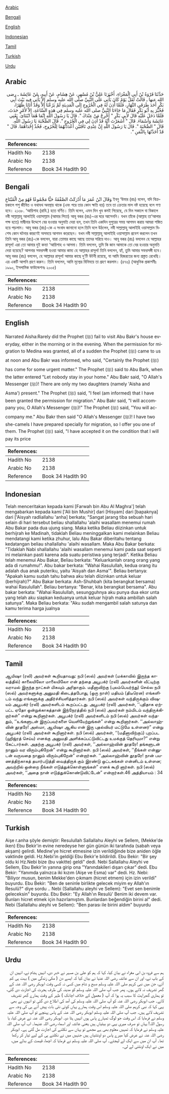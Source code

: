 [Arabic](#arabic)

[Bengali](#bengali)

[English](#english)

[Indonesian](#indonesian)

[Tamil](#tamil)

[Turkish](#turkish)

[Urdu](#urdu)

## Arabic


<div dir="rtl" lang="ar" style={{fontSize:'larger',backgroundColor:'#f8f9fa',padding:20}}>
حَدَّثَنَا فَرْوَةُ بْنُ أَبِي الْمَغْرَاءِ، أَخْبَرَنَا عَلِيُّ بْنُ مُسْهِرٍ، عَنْ هِشَامٍ، عَنْ أَبِيهِ، عَنْ عَائِشَةَ ـ رضى الله عنها ـ قَالَتْ لَقَلَّ يَوْمٌ كَانَ يَأْتِي عَلَى النَّبِيِّ صلى الله عليه وسلم إِلاَّ يَأْتِي فِيهِ بَيْتَ أَبِي بَكْرٍ أَحَدَ طَرَفَىِ النَّهَارِ، فَلَمَّا أُذِنَ لَهُ فِي الْخُرُوجِ إِلَى الْمَدِينَةِ لَمْ يَرُعْنَا إِلاَّ وَقَدْ أَتَانَا ظُهْرًا، فَخُبِّرَ بِهِ أَبُو بَكْرٍ فَقَالَ مَا جَاءَنَا النَّبِيُّ صلى الله عليه وسلم فِي هَذِهِ السَّاعَةِ، إِلاَّ لأَمْرٍ حَدَثَ، فَلَمَّا دَخَلَ عَلَيْهِ قَالَ لأَبِي بَكْرٍ ‏"‏ أَخْرِجْ مَنْ عِنْدَكَ ‏"‏‏.‏ قَالَ يَا رَسُولَ اللَّهِ إِنَّمَا هُمَا ابْنَتَاىَ‏.‏ يَعْنِي عَائِشَةَ وَأَسْمَاءَ‏.‏ قَالَ ‏"‏ أَشَعَرْتَ أَنَّهُ قَدْ أُذِنَ لِي فِي الْخُرُوجِ ‏"‏‏.‏ قَالَ الصُّحْبَةَ يَا رَسُولَ اللَّهِ‏.‏ قَالَ ‏"‏ الصُّحْبَةَ ‏"‏‏.‏ قَالَ يَا رَسُولَ اللَّهِ إِنَّ عِنْدِي نَاقَتَيْنِ أَعْدَدْتُهُمَا لِلْخُرُوجِ، فَخُذْ إِحْدَاهُمَا‏.‏ قَالَ ‏"‏ قَدْ أَخَذْتُهَا بِالثَّمَنِ ‏"‏‏.‏
</div>
<div style={{backgroundColor:'#f8f9fa',padding:20, marginBottom: 10}}><table> <thead> <tr> <th>References:</th> <th></th> </tr> </thead> <tbody><tr><td>Hadith No</td><td>2138</td></tr><tr><td>Arabic No</td><td>2138</td></tr><tr><td>Reference</td><td>Book 34 Hadith 90</td></tr></tbody></table></div>

## Bengali


<div dir="ltr" lang="bn" style={{fontSize:'larger',backgroundColor:'#f8f9fa',padding:20}}>
وَقَالَ ابْنُ عُمَرَ مَا أَدْرَكَتْ الصَّفْقَةُ حَيًّا مَجْمُوعًا فَهُوَ مِنْ الْمُبْتَاعِ ইবনু ‘উমার (রাঃ) বলেন, যদি বিক্রয়কালে পশু জীবিত ও যথাযথ অবস্থায় থাকে (এবং পরে তার কোন ক্ষতি হয়) তবে তা ক্রেতার মাল নষ্ট হয়েছে বলে গণ্য হবে। ২১৩৮. ‘আয়িশাহ (রাযি.) হতে বর্ণিত। তিনি বলেন, এমন দিন খুব কমই গিয়েছে, যে দিন সকালে বা বিকালে নবী সাল্লাল্লাহু আলাইহি ওয়াসাল্লাম (আমার পিতা) আবূ বকর (রাঃ)-এর ঘরে আসেননি। যখন তাঁকে (আল্লাহ তা‘আলার পক্ষ হতে) মাদ্বীনার উদ্দেশে বের হওয়ার অনুমতি দেয়া হল, তখন তিনি একদিন দুপুরের সময় আগমন করায় আমরা শঙ্কিত হয়ে পড়লাম। আবূ বকর (রাঃ)-কে এ সংবাদ জানানো হলে তিনি বলে উঠলেন, নবী সাল্লাল্লাহু আলাইহি ওয়াসাল্লাম বিশেষ কোন ঘটনার কারণেই অসময়ে আগমন করেছেন। যখন নবী সাল্লাল্লাহু আলাইহি ওয়াসাল্লাম প্রবেশ করলেন তখন তিনি আবূ বকর (রাঃ)-কে বললেন, যারা তোমার কাছে আছে তাদের সরিয়ে দাও। আবূ বকর (রাঃ) বললেন হে আল্লাহর রাসূল! এরা তো আমার দুই কন্যা ‘আয়িশাহ ও আসমা। তিনি বললেন, তুমি কি জান আমাকে তো বের হওয়ার অনুমতি দেয়া হয়েছে? আপনার সফরসঙ্গী হওয়া আমার কাম্য হে আল্লাহর রাসূল! তিনি বললেন, হ্যাঁ, তুমি আমার সফরসঙ্গী হবে। আবূ বকর (রাঃ) বললেন, হে আল্লাহর রাসূল! আমার কাছে দু’টি উটনী রয়েছে, যা আমি হিজরতের জন্য প্রস্তুত রেখেছি। এর একটি আপনি গ্রহণ করুন। তিনি বললেন, আমি মূল্যের বিনিময়ে তা গ্রহণ করলাম। (৪৭৬) (আধুনিক প্রকাশনীঃ ১৯৯০, ইসলামিক ফাউন্ডেশনঃ ২০০৫)
</div>
<div style={{backgroundColor:'#f8f9fa',padding:20, marginBottom: 10}}><table> <thead> <tr> <th>References:</th> <th></th> </tr> </thead> <tbody><tr><td>Hadith No</td><td>2138</td></tr><tr><td>Arabic No</td><td>2138</td></tr><tr><td>Reference</td><td>Book 34 Hadith 90</td></tr></tbody></table></div>

## English


<div dir="ltr" lang="en" style={{fontSize:'larger',backgroundColor:'#f8f9fa',padding:20}}>
Narrated Aisha:Rarely did the Prophet (ﷺ) fail to visit Abu Bakr's house everyday, either in the morning or in the evening. When the permission for migration to Medina was granted, all of a sudden the Prophet (ﷺ) came to us at noon and Abu Bakr was informed, who said, "Certainly the Prophet (ﷺ) has come for some urgent matter." The Prophet (ﷺ) said to Abu Bark, when the latter entered "Let nobody stay in your home." Abu Bakr said, "O Allah's Messenger (ﷺ)! There are only my two daughters (namely 'Aisha and Asma') present." The Prophet (ﷺ) said, "I feel (am informed) that I have been granted the permission for migration." Abu Bakr said, "I will accompany you, O Allah's Messenger (ﷺ)!" The Prophet (ﷺ) said, "You will accompany me." Abu Bakr then said "O Allah's Messenger (ﷺ)! I have two she-camels I have prepared specially for migration, so I offer you one of them. The Prophet (ﷺ) said, "I have accepted it on the condition that I will pay its price
</div>
<div style={{backgroundColor:'#f8f9fa',padding:20, marginBottom: 10}}><table> <thead> <tr> <th>References:</th> <th></th> </tr> </thead> <tbody><tr><td>Hadith No</td><td>2138</td></tr><tr><td>Arabic No</td><td>2138</td></tr><tr><td>Reference</td><td>Book 34 Hadith 90</td></tr></tbody></table></div>

## Indonesian


<div dir="ltr" lang="id" style={{fontSize:'larger',backgroundColor:'#f8f9fa',padding:20}}>
Telah menceritakan kepada kami [Farwah bin Abu Al Maghra'] telah mengabarkan kepada kami ['Ali bin Mushir] dari [Hisyam] dari [bapaknya] dari ['Aisyah radliallahu 'anha] berkata; "Sangat jarang tiba sebuah hari selain di hari tersebut beliau shallallahu 'alaihi wasallam menemui rumah Abu Bakar pada dua ujung siang. Maka ketika Beliau diizinkan untuk berhijrah ke Madinah, tidaklah Beliau meninggalkan kami melainkan Beliau mendatangi kami ketika zhuhur, lalu Abu Bakar diberitahu tentang kedatangan beliau shallallahu 'alaihi wasallam. Maka Abu Bakar berkata: "Tidaklah Nabi shallallahu 'alaihi wasallam menemui kami pada saat seperti ini melainkan pasti karena ada suatu peristiwa yang terjadi". Ketika Beliau telah menemui Abu Bakar, Beliau berkata: "Keluarkanlah orang orang yang ada di rumahmu!". Abu bakar berkata: "Wahai Rasulullah, kedua orang itu adalah dua anak puteriku, yaitu 'Aisyah dan Asma'". Beliau bertanya: "Apakah kamu sudah tahu bahwa aku telah diizinkan untuk keluar (berhijrah)?" Abu Bakar berkata: Ash-Shuhbah (kita berangkat bersama) wahai Rasulullah". Beliau bertanya: "Benar, kita berangkat bersama". Abu bakar berkata: "Wahai Rasulullah, sesungguhnya aku punya dua ekor unta yang telah aku siapkan keduanya untuk keluar hijrah maka ambillah salah satunya". Maka Beliau berkata: "Aku sudah mengambil salah satunya dan kamu terima harga jualnya
</div>
<div style={{backgroundColor:'#f8f9fa',padding:20, marginBottom: 10}}><table> <thead> <tr> <th>References:</th> <th></th> </tr> </thead> <tbody><tr><td>Hadith No</td><td>2138</td></tr><tr><td>Arabic No</td><td>2138</td></tr><tr><td>Reference</td><td>Book 34 Hadith 90</td></tr></tbody></table></div>

## Tamil


<div dir="ltr" lang="ta" style={{fontSize:'larger',backgroundColor:'#f8f9fa',padding:20}}>
ஆயிஷா (ரலி) அவர்கள் கூறியதாவது: நபி (ஸல்) அவர்கள் (மக்காவில் இருந்த காலத்தில்) காலையிலோ மாலையிலோ என் தந்தை அபூபக்ர் (ரலி) அவர்களின் வீட்டிற்கு வராமல் இருந்த நாட்கள் மிகவும் அரிதாகும். மதீனாவிற்கு (புலம்பெயர்ந்து) செல்ல நபி (ஸல்) அவர்களுக்கு அனுமதி கிடைத்தபோது, (ஒரு நாள்) மதியம் (திடீரென) எங்களிடம் வந்து எங்களுக்கு அதிர்ச்சியளித்தார்கள். நபி (ஸல்) அவர்கள் வந்திருக்கும் விஷயம் அபூபக்ர் (ரலி) அவர்களிடம் கூறப்பட்டது. அபூபக்ர் (ரலி) அவர்கள், ‘‘புதிதாக ஏற்பட்ட ஏதோ ஒன்றுக்காகத்தான் இந்நேரத்தில் நபி (ஸல்) அவர்கள் நம்மிடம் வந்திருக்கிறார்கள்” என்று கூறினார்கள். அபூபக்ர் (ரலி) அவர்களிடம் நபி (ஸல்) அவர்கள் வந்ததும், ‘‘உங்களுடன் இருப்பவர்களை வெளியேற்றுங்கள்” என்று கூறினார்கள். ‘‘அல்லாஹ்வின் தூதரே! அஸ்மா, ஆயிஷா ஆகிய என் இரு புதல்வியர் மட்டுமே உள்ளனர்” என்று அபூபக்ர் (ரலி) அவர்கள் கூறினார்கள். நபி (ஸல்) அவர்கள், ‘‘(மதீனாவிற்குப்) புறப்பட (ஹிஜ்ரத் செய்ய) எனக்கு அனுமதி அளிக்கப்பட்டுவிட்டது உமக்குத் தெரியுமா?” என்று கேட்டார்கள். அதற்கு அபூபக்ர் (ரலி) அவர்கள், ‘‘அல்லாஹ்வின் தூதரே! தங்களுடன் நானும் வர விரும்புகிறேன்” என்று கூறினார்கள். நபி (ஸல்) அவர்கள், ‘‘நீங்கள் என்னுடன் வருவதை நானும் விரும்புகிறேன்” என்றார்கள். ‘‘அல்லாஹ்வின் தூதரே! நான் பயணத்திற்காகத் தயார்படுத்தி வைத்திருக் கும் இரண்டு ஒட்டகங்கள் என்னிடம் உள்ளன; அவற்றில் ஒன்றை நீங்கள் எடுத்துக்கொள்ளுங்கள்” எனக் கூறி னார்கள். நபி (ஸல்) அவர்கள், ‘‘அதை நான் எடுத்துக்கொண்டுவிட்டேன்” என்றார்கள்.46 அத்தியாயம் : 34
</div>
<div style={{backgroundColor:'#f8f9fa',padding:20, marginBottom: 10}}><table> <thead> <tr> <th>References:</th> <th></th> </tr> </thead> <tbody><tr><td>Hadith No</td><td>2138</td></tr><tr><td>Arabic No</td><td>2138</td></tr><tr><td>Reference</td><td>Book 34 Hadith 90</td></tr></tbody></table></div>

## Turkish


<div dir="ltr" lang="tr" style={{fontSize:'larger',backgroundColor:'#f8f9fa',padding:20}}>
Aişe r.anha şöyle demiştir: Resulullah Sallallahu Aleyhi ve Sellem, (Mekke'de iken) Ebu Bekir'in evine neredeyse her gün günün iki tarafında (sabah veya akşam) gelirdi. Medine'ye hicret etmesine izin verildiğinde bize aniden öğle vaktinde geldi. Hz.Nebi'in geldiği Ebu Bekir'e bildirildi. Ebu Bekir: "Bir şey oldu ki Hz.Nebi bize (bu vakitte) geldi" dedi. Nebi Sallallahu Aleyhi ve Sellem, Ebu Bekir'in yanına girip ona "Yanındakileri dışarı çıkar" dedi. Ebu Bekir: "Yanımda yalnızca iki kızım (Aişe ve Esma) var" dedi. Hz. Nebi: "Biliyor musun, benim Mekke'den çıkmam (hicret etmem) için izin verildi" buyurdu. Ebu Bekir: "Ben de seninle birlikte gelecek miyim ey Allah'ın Resulü?" diye sordu .. Nebi (Sallallahu aleyhi ve Sellem): "Evet sen benimle geleceksin" buyurdu. Ebu Bekir: "Ey Allah'ın Resulü' Benim iki devem var. Bunları hicret etmek için hazırlamıştım. Bunlardan beğendiğin birini al" dedi. Nebi (Sallallahu aleyhi ve Sellem): "Ben parası ile birini aldım" buyurdu
</div>
<div style={{backgroundColor:'#f8f9fa',padding:20, marginBottom: 10}}><table> <thead> <tr> <th>References:</th> <th></th> </tr> </thead> <tbody><tr><td>Hadith No</td><td>2138</td></tr><tr><td>Arabic No</td><td>2138</td></tr><tr><td>Reference</td><td>Book 34 Hadith 90</td></tr></tbody></table></div>

## Urdu


<div dir="rtl" lang="ur" style={{fontSize:'larger',backgroundColor:'#f8f9fa',padding:20}}>
ہم سے فروہ بن ابی مغراء نے بیان کیا، کہا کہ ہم کو علی بن مسہر نے خبر دی، انہیں ہشام نے، انہیں ان کے باپ نے، اور ان سے عائشہ رضی اللہ عنہا نے بیان کیا کہ ایسے دن ( مکی زندگی میں ) بہت ہی کم آئے، جن میں نبی کریم صلی اللہ علیہ وسلم صبح و شام میں کسی نہ کسی وقت ابوبکر رضی اللہ عنہ کے گھر تشریف نہ لائے ہوں۔ پھر جب آپ صلی اللہ علیہ وسلم کو مدینہ کی طرف ہجرت کی اجازت دی گئی، تو ہماری گھبراہٹ کا سبب یہ ہوا کہ آپ ( معمول کے خلاف اچانک ) ظہر کے وقت ہمارے گھر تشریف لائے۔ جب ابوبکر رضی اللہ عنہ کو آپ صلی اللہ علیہ وسلم کی آمد کی اطلاع دی گئی تو انہوں نے بھی یہی کہا کہ نبی کریم صلی اللہ علیہ وسلم اس وقت ہمارے یہاں کوئی نئی بات پیش آنے ہی کی وجہ سے تشریف لائے ہیں۔ جب آپ صلی اللہ علیہ وسلم ابوبکر رضی اللہ عنہ کے پاس پہنچے تو آپ صلی اللہ علیہ وسلم نے فرمایا کہ اس وقت جو لوگ تمہارے پاس ہوں انہیں ہٹا دو۔ ابوبکر رضی اللہ عنہ نے عرض کیا، یا رسول اللہ! یہاں تو صرف میری یہی دو بیٹیاں ہیں یعنی عائشہ اور اسماء رضی اللہ عنہما۔ اب آپ صلی اللہ علیہ وسلم نے فرمایا کہ تمہیں معلوم بھی ہے مجھے تو یہاں سے نکلنے کی اجازت مل گئی ہے۔ ابوبکر رضی اللہ عنہ نے عرض کیا میرے پاس دو اونٹنیاں ہیں جنہیں میں نے نکلنے ہی کے لیے تیار کر رکھا تھا۔ آپ ان میں سے ایک لے لیجئے۔ آپ صلی اللہ علیہ وسلم نے فرمایا کہ اچھا، قیمت کے بدلے میں، میں نے ایک اونٹنی لے لی۔
</div>
<div style={{backgroundColor:'#f8f9fa',padding:20, marginBottom: 10}}><table> <thead> <tr> <th>References:</th> <th></th> </tr> </thead> <tbody><tr><td>Hadith No</td><td>2138</td></tr><tr><td>Arabic No</td><td>2138</td></tr><tr><td>Reference</td><td>Book 34 Hadith 90</td></tr></tbody></table></div>